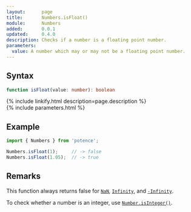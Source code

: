 ```yaml
---
layout:      page
title:       Numbers.isFloat()
module:      Numbers
added:       0.0.1
updated:     0.4.0
description: Checks if a number is a floating point number.
parameters:
  value: A number which may or may not be a floating point number.
---
```

## Syntax

```ts
function isFloat(value: number): boolean
```

<div class="description">{% include linkify.html description=page.description %}</div>
{% include parameters.html %}

## Example

```ts
import { Numbers } from 'potence';

Numbers.isFloat(1);     // -> false
Numbers.isFloat(1.05);  // -> true
```

## Remarks

This function always returns false for
[`NaN`](https://developer.mozilla.org/en-US/docs/Web/JavaScript/Reference/Global_Objects/Number/NaN),
[`Infinity`](https://developer.mozilla.org/en-US/docs/Web/JavaScript/Reference/Global_Objects/Number/POSITIVE_INFINITY),
and [`-Infinity`](https://developer.mozilla.org/en-US/docs/Web/JavaScript/Reference/Global_Objects/Number/NEGATIVE_INFINITY).

To check whether a number is an integer, use
[`Number.isInteger()`](https://developer.mozilla.org/en-US/docs/Web/JavaScript/Reference/Global_Objects/Number/isInteger).
